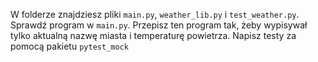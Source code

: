 W folderze znajdziesz pliki `main.py`, `weather_lib.py` i `test_weather.py`. Sprawdź program w `main.py`. Przepisz ten program tak, żeby wypisywał tylko aktualną nazwę miasta i temperaturę powietrza. Napisz testy za pomocą pakietu `pytest_mock`